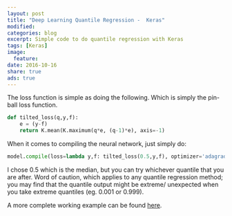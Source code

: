 ```yaml
---
layout: post
title: "Deep Learning Quantile Regression -  Keras"
modified:
categories: blog
excerpt: Simple code to do quantile regression with Keras
tags: [Keras]
image:
  feature:
date: 2016-10-16
share: true
ads: true
---
```


The loss function is simple as doing the following. Which is simply the pin-ball loss function.

```python
def tilted_loss(q,y,f):
    e = (y-f)
    return K.mean(K.maximum(q*e, (q-1)*e), axis=-1)
```

When it comes to compiling the neural network, just simply do:

```python
model.compile(loss=lambda y,f: tilted_loss(0.5,y,f), optimizer='adagrad')
```

I chose 0.5 which is the median, but you can try whichever quantile that you are after. Word of caution, which applies to any quantile regression method; you may find that the quantile output might be extreme/ unexpected when you take extreme quantiles (eg. 0.001 or 0.999).

A more complete working example can be found [here](https://github.com/sachinruk/KerasQuantileModel/blob/master/Keras%20Quantile%20Model.ipynb).
